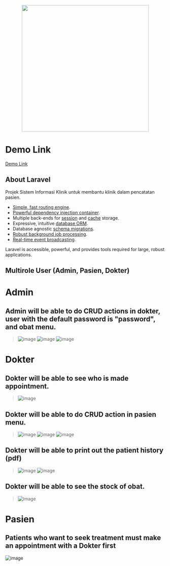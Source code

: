 <p align="center"><a href="https://laravel.com" target="_blank"><img src="https://raw.githubusercontent.com/laravel/art/master/logo-lockup/5%20SVG/2%20CMYK/1%20Full%20Color/laravel-logolockup-cmyk-red.svg" width="400"></a></p>

# Demo Link
[Demo Link](http://crud-medical-website.herokuapp.com/)

## About Laravel

Projek Sistem Informasi Klinik untuk membantu klinik dalam pencatatan pasien.

- [Simple, fast routing engine](https://laravel.com/docs/routing).
- [Powerful dependency injection container](https://laravel.com/docs/container).
- Multiple back-ends for [session](https://laravel.com/docs/session) and [cache](https://laravel.com/docs/cache) storage.
- Expressive, intuitive [database ORM](https://laravel.com/docs/eloquent).
- Database agnostic [schema migrations](https://laravel.com/docs/migrations).
- [Robust background job processing](https://laravel.com/docs/queues).
- [Real-time event broadcasting](https://laravel.com/docs/broadcasting).

Laravel is accessible, powerful, and provides tools required for large, robust applications.

## Multirole User (Admin, Pasien, Dokter)

# Admin
## Admin will be able to do CRUD actions in **dokter**, **user** with the default password is "password", and **obat** menu.
> ![image](https://user-images.githubusercontent.com/68288783/136683172-b2b6039d-b288-4097-8e43-e4302ed19406.png)
![image](https://user-images.githubusercontent.com/68288783/136683191-8b2d313c-5917-427d-ac6f-176537e4e1fd.png)
![image](https://user-images.githubusercontent.com/68288783/136683209-3a094061-3426-4af4-af9d-f18116ea95b1.png)

# Dokter
## Dokter will be able to see who is made appointment.
> ![image](https://user-images.githubusercontent.com/68288783/136683267-c3e0245a-c0d8-4bf9-85f7-ca7a306d2a69.png)
## Dokter will be able to do CRUD action in **pasien** menu.
> ![image](https://user-images.githubusercontent.com/68288783/136683279-288299d1-6bec-4c9e-be87-bdf84a81b693.png)
> ![image](https://user-images.githubusercontent.com/68288783/136683291-410eed14-c6b6-4e14-bdc6-9762a9e89ecb.png)
> ![image](https://user-images.githubusercontent.com/68288783/136683301-d53b7d82-f192-49d0-bd9f-15fb46e87b55.png)
## Dokter will be able to print out the patient history (pdf)
> ![image](https://user-images.githubusercontent.com/68288783/136683469-f6753853-d753-4e3e-961f-e5fcdd45d1d3.png)
> ![image](https://user-images.githubusercontent.com/68288783/136683527-b766bb49-a824-4675-8fb9-1fc0f741b354.png)
## Dokter will be able to see the stock of **obat**.
> ![image](https://user-images.githubusercontent.com/68288783/136683325-5205963f-06b1-4de2-a3a7-d23a52910213.png)

# Pasien
## Patients who want to seek treatment must make an appointment with a Dokter first
![image](https://user-images.githubusercontent.com/68288783/136683363-0aeabc0d-bc32-4ec5-bea0-b00d8b473b8f.png)
